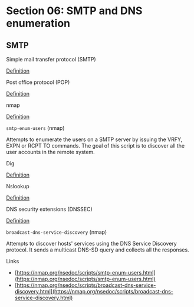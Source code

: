 # Section 06: SMTP and DNS enumeration

## SMTP
Simple mail transfer protocol (SMTP)

[Definition](../definitions/definitions_S.md#simple-mail-transfer-protocol)

Post office protocol (POP)

[Definition](../definitions/definitions_P.md#post-office-protocol)

nmap

[Definition](../definitions/definitions_N.md#nmap)

`smtp-enum-users` (nmap)

Attempts to enumerate the users on a SMTP server by issuing the VRFY, EXPN or RCPT TO commands.
The goal of this script is to discover all the user accounts in the remote system.

Dig

[Definition](../definitions/definitions_D.md#dig)

Nslookup

[Definition](../definitions/definitions_N.md#nslookup)

DNS security extensions (DNSSEC)

[Definition](../definitions/definitions_D.md#domain-name-system-security-extensions)

`broadcast-dns-service-discovery` (nmap)

Attempts to discover hosts' services using the DNS Service Discovery protocol.
It sends a multicast DNS-SD query and collects all the responses.

Links
- [https://nmap.org/nsedoc/scripts/smtp-enum-users.html](https://nmap.org/nsedoc/scripts/smtp-enum-users.html)
- [https://nmap.org/nsedoc/scripts/broadcast-dns-service-discovery.html](https://nmap.org/nsedoc/scripts/broadcast-dns-service-discovery.html)
